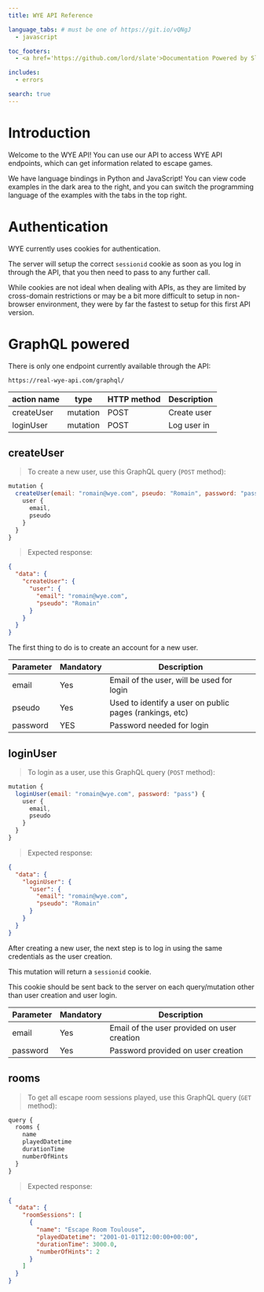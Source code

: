 ```yaml
---
title: WYE API Reference

language_tabs: # must be one of https://git.io/vQNgJ
  - javascript

toc_footers:
  - <a href='https://github.com/lord/slate'>Documentation Powered by Slate</a>

includes:
  - errors

search: true
---
```


# Introduction

Welcome to the WYE API! You can use our API to access WYE API endpoints, which can get information related to escape games.

We have language bindings in Python and JavaScript! You can view code examples in the dark area to the right, and you can switch the programming language of the examples with the tabs in the top right.

# Authentication

WYE currently uses cookies for authentication.

The server will setup the correct <code>sessionid</code> cookie as soon as you log in through the API, that you then need to pass to any further call.

While cookies are not ideal when dealing with APIs, as they are limited by cross-domain restrictions or may be a bit more difficult to setup in non-browser environment, they were by far the fastest to setup for this first API version.

# GraphQL powered

There is only one endpoint currently available through the API:

`https://real-wye-api.com/graphql/`

| action name | type     | HTTP method | Description |
| ----------- | -------- | ----------- | ----------- |
| createUser  | mutation | POST        | Create user |
| loginUser   | mutation | POST        | Log user in |

## createUser

> To create a new user, use this GraphQL query (`POST` method):

```javascript
mutation {
  createUser(email: "romain@wye.com", pseudo: "Romain", password: "pass") {
    user {
      email,
      pseudo
    }
  }
}
```

> Expected response:

```json
{
  "data": {
    "createUser": {
      "user": {
        "email": "romain@wye.com",
        "pseudo": "Romain"
      }
    }
  }
}
```

The first thing to do is to create an account for a new user.

| Parameter | Mandatory | Description                                             |
| --------- | --------- | ------------------------------------------------------- |
| email     | Yes       | Email of the user, will be used for login               |
| pseudo    | Yes       | Used to identify a user on public pages (rankings, etc) |
| password  | YES       | Password needed for login                               |

## loginUser

> To login as a user, use this GraphQL query (`POST` method):

```javascript
mutation {
  loginUser(email: "romain@wye.com", password: "pass") {
    user {
      email,
      pseudo
    }
  }
}
```

> Expected response:

```json
{
  "data": {
    "loginUser": {
      "user": {
        "email": "romain@wye.com",
        "pseudo": "Romain"
      }
    }
  }
}
```

After creating a new user, the next step is to log in using the same credentials as the user creation.

This mutation will return a <code>sessionid</code> cookie.

<aside class="notice">This cookie should be sent back to the server on each query/mutation other than user creation and user login.</aside>

| Parameter | Mandatory | Description                                 |
| --------- | --------- | ------------------------------------------- |
| email     | Yes       | Email of the user provided on user creation |
| password  | Yes       | Password provided on user creation          |

## rooms

> To get all escape room sessions played, use this GraphQL query (`GET` method):

```javascript
query {
  rooms {
    name
    playedDatetime
    durationTime
    numberOfHints
  }
}
```

> Expected response:

```json
{
  "data": {
    "roomSessions": [
      {
        "name": "Escape Room Toulouse",
        "playedDatetime": "2001-01-01T12:00:00+00:00",
        "durationTime": 3000.0,
        "numberOfHints": 2
      }
    ]
  }
}
```
